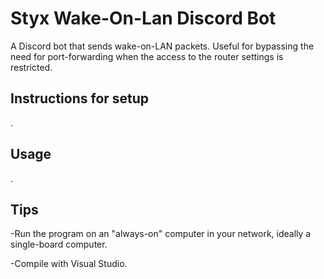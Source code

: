 # Styx Wake-On-Lan Discord Bot
A Discord bot that sends wake-on-LAN packets. 
Useful for bypassing the need for port-forwarding when the access to the router settings is restricted.

## Instructions for setup

.

## Usage

.

## Tips

-Run the program on an "always-on" computer in your network, ideally a single-board computer.

-Compile with Visual Studio.
